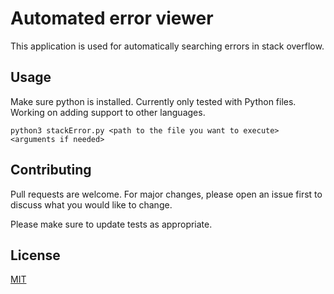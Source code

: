# Automated error viewer

This application is used for automatically searching errors in stack overflow.

## Usage

Make sure python is installed.
Currently only tested with Python files. Working on adding support to other languages.
```
python3 stackError.py <path to the file you want to execute> <arguments if needed>
```
## Contributing
Pull requests are welcome. For major changes, please open an issue first to discuss what you would like to change.

Please make sure to update tests as appropriate.

## License
[MIT](https://choosealicense.com/licenses/mit/)
